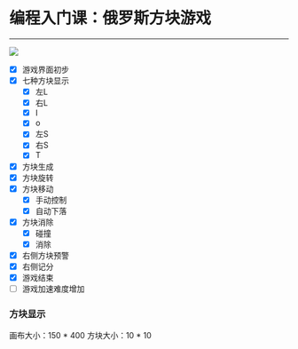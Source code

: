 # 编程入门课：俄罗斯方块游戏
***

![](https://bkimg.cdn.bcebos.com/pic/64380cd7912397dd96df99415982b2b7d1a287d4?x-bce-process=image/resize,m_lfit,w_440,limit_1/format,f_auto)

- [x] 游戏界面初步
- [x] 七种方块显示
  - [x] 左L
  - [x] 右L
  - [x] I
  - [x] o
  - [x] 左S
  - [x] 右S
  - [x] T
- [x] 方块生成
- [x] 方块旋转
- [x] 方块移动
  - [x] 手动控制
  - [x] 自动下落
- [x] 方块消除
  - [x] 碰撞
  - [x] 消除
- [x] 右侧方块预警
- [x] 右侧记分
- [x] 游戏结束
- [ ] 游戏加速难度增加

### 方块显示
画布大小：150 * 400
方块大小：10 * 10
